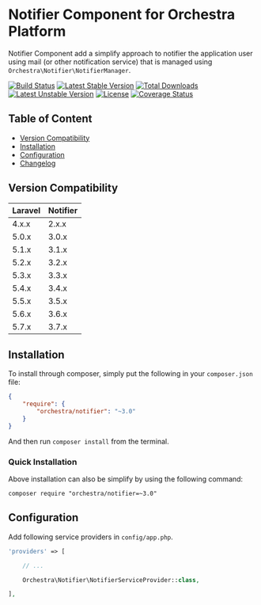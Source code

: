 Notifier Component for Orchestra Platform
==============

Notifier Component add a simplify approach to notifier the application user using mail (or other notification service) that is managed using `Orchestra\Notifier\NotifierManager`.

[![Build Status](https://travis-ci.org/orchestral/notifier.svg?branch=3.7)](https://travis-ci.org/orchestral/notifier)
[![Latest Stable Version](https://poser.pugx.org/orchestra/notifier/version)](https://packagist.org/packages/orchestra/notifier)
[![Total Downloads](https://poser.pugx.org/orchestra/notifier/downloads)](https://packagist.org/packages/orchestra/notifier)
[![Latest Unstable Version](https://poser.pugx.org/orchestra/notifier/v/unstable)](//packagist.org/packages/orchestra/notifier)
[![License](https://poser.pugx.org/orchestra/notifier/license)](https://packagist.org/packages/orchestra/notifier)
[![Coverage Status](https://coveralls.io/repos/github/orchestral/notifier/badge.svg?branch=3.7)](https://coveralls.io/github/orchestral/notifier?branch=3.7)

## Table of Content

* [Version Compatibility](#version-compatibility)
* [Installation](#installation)
* [Configuration](#configuration)
* [Changelog](https://github.com/orchestral/notifier/releases)

## Version Compatibility

Laravel    | Notifier
:----------|:----------
 4.x.x     | 2.x.x
 5.0.x     | 3.0.x
 5.1.x     | 3.1.x
 5.2.x     | 3.2.x
 5.3.x     | 3.3.x
 5.4.x     | 3.4.x
 5.5.x     | 3.5.x
 5.6.x     | 3.6.x
 5.7.x     | 3.7.x

## Installation

To install through composer, simply put the following in your `composer.json` file:

```json
{
    "require": {
        "orchestra/notifier": "~3.0"
    }
}
```

And then run `composer install` from the terminal.

### Quick Installation

Above installation can also be simplify by using the following command:

    composer require "orchestra/notifier=~3.0"

## Configuration

Add following service providers in `config/app.php`.

```php
'providers' => [

    // ...

    Orchestra\Notifier\NotifierServiceProvider::class,

],
```
